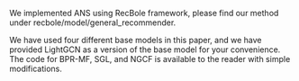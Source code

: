 
We implemented ANS using RecBole framework, please find our method under recbole/model/general_recommender. 

We have used four different base models in this paper, and we have provided LightGCN as a version of the base model for your convenience. The code for BPR-MF, SGL, and NGCF is available to the reader with simple modifications. 
